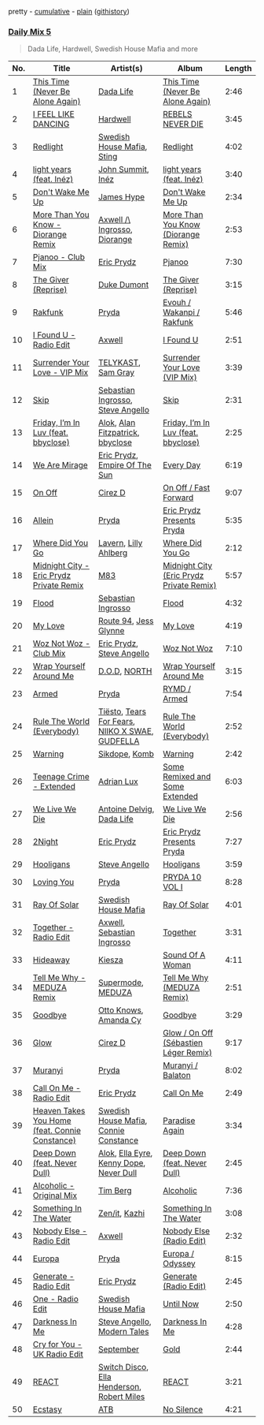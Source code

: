 pretty - [cumulative](/playlists/cumulative/Daily%20Mix%205.md) - [plain](/playlists/plain/37i9dQZF1E36TO0q54WsJv) ([githistory](https://github.githistory.xyz/vitokorn/spotify-playlist-archive/blob/master/playlists/plain/37i9dQZF1E36TO0q54WsJv))
### [Daily Mix 5](https://open.spotify.com/playlist/37i9dQZF1E36TO0q54WsJv)

> Dada Life, Hardwell, Swedish House Mafia and more

| No. | Title | Artist(s) | Album | Length |
|---|---|---|---|---|
| 1 | [This Time (Never Be Alone Again)](https://open.spotify.com/track/4NfNmtFPQwR7IYoKeBErOp) | [Dada Life](https://open.spotify.com/artist/00sAT5YX8W3xNd1EuqyHw9) | [This Time (Never Be Alone Again)](https://open.spotify.com/album/0ytdECFIEtdImFLONcZA8N) | 2:46 |
| 2 | [I FEEL LIKE DANCING](https://open.spotify.com/track/7Kp5MeZp43S7G66KnrXVX1) | [Hardwell](https://open.spotify.com/artist/6BrvowZBreEkXzJQMpL174) | [REBELS NEVER DIE](https://open.spotify.com/album/5OU4esREA0HLwNekPigYeZ) | 3:45 |
| 3 | [Redlight](https://open.spotify.com/track/08Ecw0ItPxGeHS9Mexr8cs) | [Swedish House Mafia](https://open.spotify.com/artist/1h6Cn3P4NGzXbaXidqURXs), [Sting](https://open.spotify.com/artist/0Ty63ceoRnnJKVEYP0VQpk) | [Redlight](https://open.spotify.com/album/79YZVPlv0WgFrhi0jxAjd0) | 4:02 |
| 4 | [light years (feat. Inéz)](https://open.spotify.com/track/2wRKES8HKm4EutRHz7JD1x) | [John Summit](https://open.spotify.com/artist/7kNqXtgeIwFtelmRjWv205), [Inéz](https://open.spotify.com/artist/6zBax4hSAI1BJYgwF61EP5) | [light years (feat. Inéz)](https://open.spotify.com/album/3Ze2F3oYCJnaotDZBVWMkI) | 3:40 |
| 5 | [Don't Wake Me Up](https://open.spotify.com/track/3sU1L9okYWbN61oHZNQTfh) | [James Hype](https://open.spotify.com/artist/43BxCL6t4c73BQnIJtry5v) | [Don't Wake Me Up](https://open.spotify.com/album/3j5uOXYCe6ebHU86UcAMAg) | 2:34 |
| 6 | [More Than You Know - Diorange Remix](https://open.spotify.com/track/41GNxUO5Ud4SJJRfKSHTFf) | [Axwell /\ Ingrosso](https://open.spotify.com/artist/2XnBwblw31dfGnspMIwgWz), [Diorange](https://open.spotify.com/artist/1BKMGwVQOhbkZ1xEiPH2k3) | [More Than You Know (Diorange Remix)](https://open.spotify.com/album/12wSfSndnput2c59GD9yCb) | 2:53 |
| 7 | [Pjanoo - Club Mix](https://open.spotify.com/track/6zCMkHbB2kmPu6IyMTBSkG) | [Eric Prydz](https://open.spotify.com/artist/5sm0jQ1mq0dusiLtDJ2b4R) | [Pjanoo](https://open.spotify.com/album/7dSBEEBLcZOx66JVx47Fv6) | 7:30 |
| 8 | [The Giver (Reprise)](https://open.spotify.com/track/0ccSl4LZ7dksMNmJgkN7NO) | [Duke Dumont](https://open.spotify.com/artist/61lyPtntblHJvA7FMMhi7E) | [The Giver (Reprise)](https://open.spotify.com/album/4SQqe6ACemVTNNOcq7Ql4A) | 3:15 |
| 9 | [Rakfunk](https://open.spotify.com/track/61wRpg6BRYtTGxWSkWtpUd) | [Pryda](https://open.spotify.com/artist/37U9sPqTZMd7AKJCWgcvkt) | [Evouh / Wakanpi / Rakfunk](https://open.spotify.com/album/2zalc1a1ZiKZF2Wp77mtlM) | 5:46 |
| 10 | [I Found U - Radio Edit](https://open.spotify.com/track/1zzae0EZDDYYzoAplr5ldV) | [Axwell](https://open.spotify.com/artist/1xNmvlEiICkRlRGqlNFZ43) | [I Found U](https://open.spotify.com/album/4wP9UvfCSFH8Z95rCt1UjB) | 2:51 |
| 11 | [Surrender Your Love - VIP Mix](https://open.spotify.com/track/5PK9pXgqIwtk077o69LUBW) | [TELYKAST](https://open.spotify.com/artist/7vWC03wqXwUqjPON8hc1tz), [Sam Gray](https://open.spotify.com/artist/4sW5R5XKTge9Vwv44p9p18) | [Surrender Your Love (VIP Mix)](https://open.spotify.com/album/7BjvgI79hEQmJdWGpHGJMS) | 3:39 |
| 12 | [Skip](https://open.spotify.com/track/0OHyE7d3EfGT6jIDVRN4Qn) | [Sebastian Ingrosso](https://open.spotify.com/artist/6hyMWrxGBsOx6sWcVj1DqP), [Steve Angello](https://open.spotify.com/artist/4FqPRilb0Ja0TKG3RS3y4s) | [Skip](https://open.spotify.com/album/6FGPOgL60G0VhYki83WFCE) | 2:31 |
| 13 | [Friday, I’m In Luv (feat. bbyclose)](https://open.spotify.com/track/28x5HxlPwaVrZZH5kgqvtV) | [Alok](https://open.spotify.com/artist/0NGAZxHanS9e0iNHpR8f2W), [Alan Fitzpatrick](https://open.spotify.com/artist/40JyDxGqtYSowWYT2jaive), [bbyclose](https://open.spotify.com/artist/2UNjfzEkfsdWVDwnuD6vdH) | [Friday, I’m In Luv (feat. bbyclose)](https://open.spotify.com/album/7nbeiiC2yrhywoh1IdYsae) | 2:25 |
| 14 | [We Are Mirage](https://open.spotify.com/track/4tBYxCOPJXS2HefP749FWK) | [Eric Prydz](https://open.spotify.com/artist/5sm0jQ1mq0dusiLtDJ2b4R), [Empire Of The Sun](https://open.spotify.com/artist/67hb7towEyKvt5Z8Bx306c) | [Every Day](https://open.spotify.com/album/4q6PrPSf4Zqee24m8ZEe5O) | 6:19 |
| 15 | [On Off](https://open.spotify.com/track/4scUsV40AYlpiXCb4s7UnN) | [Cirez D](https://open.spotify.com/artist/31f4Ougr0lpsDrxigwV3TB) | [On Off / Fast Forward](https://open.spotify.com/album/4FfB3ih0ergiHNHpSxzJR9) | 9:07 |
| 16 | [Allein](https://open.spotify.com/track/15PdA8p8usmrc4lWbZmm7H) | [Pryda](https://open.spotify.com/artist/37U9sPqTZMd7AKJCWgcvkt) | [Eric Prydz Presents Pryda](https://open.spotify.com/album/4NNdLCqeVIW05mdQiG2zua) | 5:35 |
| 17 | [Where Did You Go](https://open.spotify.com/track/2uSzybi2WiQq53sV4YP0L5) | [Lavern](https://open.spotify.com/artist/03y4yOxhLk6MDJ1bV424uO), [Lilly Ahlberg](https://open.spotify.com/artist/2s8bgT1CE6KOA0a2omeCDk) | [Where Did You Go](https://open.spotify.com/album/22SUak4hVnLacCQKUHjMi0) | 2:12 |
| 18 | [Midnight City - Eric Prydz Private Remix](https://open.spotify.com/track/53YYzXe4shE5FF13XBrhGz) | [M83](https://open.spotify.com/artist/63MQldklfxkjYDoUE4Tppz) | [Midnight City (Eric Prydz Private Remix)](https://open.spotify.com/album/5oOaP8n5kFkbxQkzp86tlU) | 5:57 |
| 19 | [Flood](https://open.spotify.com/track/0Q9er9GdnwbKqOR94aLRPH) | [Sebastian Ingrosso](https://open.spotify.com/artist/6hyMWrxGBsOx6sWcVj1DqP) | [Flood](https://open.spotify.com/album/70RHpvA9I8bijHS46uJcj6) | 4:32 |
| 20 | [My Love](https://open.spotify.com/track/4N1MFKjziFHH4IS3RYYUrU) | [Route 94](https://open.spotify.com/artist/1dgdvbogmctybPrGEcnYf6), [Jess Glynne](https://open.spotify.com/artist/4ScCswdRlyA23odg9thgIO) | [My Love](https://open.spotify.com/album/4ZD1KnBqghtSAEyqrZAkU4) | 4:19 |
| 21 | [Woz Not Woz - Club Mix](https://open.spotify.com/track/4xxCeBazEKiT4CDpnnTJk4) | [Eric Prydz](https://open.spotify.com/artist/5sm0jQ1mq0dusiLtDJ2b4R), [Steve Angello](https://open.spotify.com/artist/4FqPRilb0Ja0TKG3RS3y4s) | [Woz Not Woz](https://open.spotify.com/album/7fdVMbNViBRBpB7hmu2cPb) | 7:10 |
| 22 | [Wrap Yourself Around Me](https://open.spotify.com/track/2a864kcI07gkk2sNMpW4tD) | [D.O.D](https://open.spotify.com/artist/0Cs47vvRsPgEfliBU9KDiB), [NORTH](https://open.spotify.com/artist/5VgqZF1Hh98txNLr04HUVc) | [Wrap Yourself Around Me](https://open.spotify.com/album/3tVEnCdypxOfjpyv7G6Fo4) | 3:15 |
| 23 | [Armed](https://open.spotify.com/track/2VWuNvlLjV0Qgm2aIrJidi) | [Pryda](https://open.spotify.com/artist/37U9sPqTZMd7AKJCWgcvkt) | [RYMD / Armed](https://open.spotify.com/album/04Dbzyjjk7XBEEeJajTQ3X) | 7:54 |
| 24 | [Rule The World (Everybody)](https://open.spotify.com/track/2f2dRxjiUOoV5qhZFbnVO6) | [Tiësto](https://open.spotify.com/artist/2o5jDhtHVPhrJdv3cEQ99Z), [Tears For Fears](https://open.spotify.com/artist/4bthk9UfsYUYdcFyqxmSUU), [NIIKO X SWAE](https://open.spotify.com/artist/7ui1kBUIbujvJnIXxDjoWz), [GUDFELLA](https://open.spotify.com/artist/3KjZMSSy0BaCVdvL0VABRO) | [Rule The World (Everybody)](https://open.spotify.com/album/6Br9xGHQxq9VrTjsiYJ7NJ) | 2:52 |
| 25 | [Warning](https://open.spotify.com/track/1Zcgrk1KIo3fcC1ceyOWfl) | [Sikdope](https://open.spotify.com/artist/3EXfNuPuR3OFEdlyoSutcG), [Komb](https://open.spotify.com/artist/3O5f9vEgwXavGPnB0dQUQc) | [Warning](https://open.spotify.com/album/7qIQadnPABUBp9p0zwW4vX) | 2:42 |
| 26 | [Teenage Crime - Extended](https://open.spotify.com/track/2ZVCAN4qv2KhyddG0jEDhq) | [Adrian Lux](https://open.spotify.com/artist/5kp9Qhzri9LrDkzrtjt5Sh) | [Some Remixed and Some Extended](https://open.spotify.com/album/5DpTR30pKHH0E1nyTSdY2U) | 6:03 |
| 27 | [We Live We Die](https://open.spotify.com/track/7xginXAVYeJF1MrQym9JXv) | [Antoine Delvig](https://open.spotify.com/artist/5akjwT4cQGhi5DLknDb0Wl), [Dada Life](https://open.spotify.com/artist/00sAT5YX8W3xNd1EuqyHw9) | [We Live We Die](https://open.spotify.com/album/7GArWBjK4zW1C0FiPJvlaP) | 2:56 |
| 28 | [2Night](https://open.spotify.com/track/4hKRWI01Dr2ozgBwfYkuo1) | [Eric Prydz](https://open.spotify.com/artist/5sm0jQ1mq0dusiLtDJ2b4R) | [Eric Prydz Presents Pryda](https://open.spotify.com/album/4NNdLCqeVIW05mdQiG2zua) | 7:27 |
| 29 | [Hooligans](https://open.spotify.com/track/0btXZOm53lLGf4hV6piDpg) | [Steve Angello](https://open.spotify.com/artist/4FqPRilb0Ja0TKG3RS3y4s) | [Hooligans](https://open.spotify.com/album/0mKxle4sYleR78Rwj48rlE) | 3:59 |
| 30 | [Loving You](https://open.spotify.com/track/3ivn6JLGUbrFbhETQ4oikh) | [Pryda](https://open.spotify.com/artist/37U9sPqTZMd7AKJCWgcvkt) | [PRYDA 10 VOL I](https://open.spotify.com/album/4sObRME4gqNGEuLdfp8o8b) | 8:28 |
| 31 | [Ray Of Solar](https://open.spotify.com/track/5Y2n6pW4Vqr4Mzkd9V4Uk8) | [Swedish House Mafia](https://open.spotify.com/artist/1h6Cn3P4NGzXbaXidqURXs) | [Ray Of Solar](https://open.spotify.com/album/3qoGM4yHcw91XeCA6bC7Pb) | 4:01 |
| 32 | [Together - Radio Edit](https://open.spotify.com/track/4PQCrz4sk00dIEmkwmmJCr) | [Axwell](https://open.spotify.com/artist/1xNmvlEiICkRlRGqlNFZ43), [Sebastian Ingrosso](https://open.spotify.com/artist/6hyMWrxGBsOx6sWcVj1DqP) | [Together](https://open.spotify.com/album/5djOwKQnkgTv6eUgCtdFAz) | 3:31 |
| 33 | [Hideaway](https://open.spotify.com/track/51tUT1gHE30GQPhn1agudM) | [Kiesza](https://open.spotify.com/artist/4zxvC7CRGvggq9EWXOpwAo) | [Sound Of A Woman](https://open.spotify.com/album/2esSZWmdzMPyQsszbsX0rr) | 4:11 |
| 34 | [Tell Me Why - MEDUZA Remix](https://open.spotify.com/track/7jrMFjEq0t09f7m3HnnWXl) | [Supermode](https://open.spotify.com/artist/7urnl0uH1w3NCoErxw7AUK), [MEDUZA](https://open.spotify.com/artist/0xRXCcSX89eobfrshSVdyu) | [Tell Me Why (MEDUZA Remix)](https://open.spotify.com/album/6CTjQWx50yUs4wNu95cnlM) | 2:51 |
| 35 | [Goodbye](https://open.spotify.com/track/3AMD3YBrlPw3NxZqNULK4H) | [Otto Knows](https://open.spotify.com/artist/5fahUm8t5c0GIdeTq0ZaG8), [Amanda Cy](https://open.spotify.com/artist/7ocbmQfDODtTh1CFeK66wW) | [Goodbye](https://open.spotify.com/album/4wJJ91qvsRkV91wRjnCbJX) | 3:29 |
| 36 | [Glow](https://open.spotify.com/track/5LUQvjQlixLWlBSZHSVLkk) | [Cirez D](https://open.spotify.com/artist/31f4Ougr0lpsDrxigwV3TB) | [Glow / On Off (Sébastien Léger Remix)](https://open.spotify.com/album/5kQstwv94duF0RzApU2pQ5) | 9:17 |
| 37 | [Muranyi](https://open.spotify.com/track/2w83wSdCnLcp5p1L7MG355) | [Pryda](https://open.spotify.com/artist/37U9sPqTZMd7AKJCWgcvkt) | [Muranyi / Balaton](https://open.spotify.com/album/1mG4KWBGuim2FYm0bwlcqP) | 8:02 |
| 38 | [Call On Me - Radio Edit](https://open.spotify.com/track/6E0dc82Da4W5QWXR8ktoGT) | [Eric Prydz](https://open.spotify.com/artist/5sm0jQ1mq0dusiLtDJ2b4R) | [Call On Me](https://open.spotify.com/album/5mqwlg4T5XrpKj77J6g587) | 2:49 |
| 39 | [Heaven Takes You Home (feat. Connie Constance)](https://open.spotify.com/track/3nEHrvNNtgLv9rneTAYVr4) | [Swedish House Mafia](https://open.spotify.com/artist/1h6Cn3P4NGzXbaXidqURXs), [Connie Constance](https://open.spotify.com/artist/4RB2kk5dmocmMiHFBlmOEt) | [Paradise Again](https://open.spotify.com/album/2Dbe9L757CSQbhnbW5PVSH) | 3:34 |
| 40 | [Deep Down (feat. Never Dull)](https://open.spotify.com/track/7MIhUdNJtaOnDmC5nBC1fb) | [Alok](https://open.spotify.com/artist/0NGAZxHanS9e0iNHpR8f2W), [Ella Eyre](https://open.spotify.com/artist/66TrUkUZ3RM29dqeDQRgyA), [Kenny Dope](https://open.spotify.com/artist/1TrfxjXu8quyDw05p2bacX), [Never Dull](https://open.spotify.com/artist/2u3rmzZC0psTER2sDfUebm) | [Deep Down (feat. Never Dull)](https://open.spotify.com/album/3KpxpdySrMR2S7noneu1bI) | 2:45 |
| 41 | [Alcoholic - Original Mix](https://open.spotify.com/track/6HxLaTKAs2cEL48Jp4QFfS) | [Tim Berg](https://open.spotify.com/artist/7iLc4hrjOjQPfg1E3cCHg1) | [Alcoholic](https://open.spotify.com/album/1RW39KfF0pSzn4irelReTN) | 7:36 |
| 42 | [Something In The Water](https://open.spotify.com/track/00bzG9fwS0BxxZatnWuKEE) | [Zen/it](https://open.spotify.com/artist/5HirplYzqe2d6nvqIskR82), [Kazhi](https://open.spotify.com/artist/5GTYEYJqmYH3VlaRRnkaWj) | [Something In The Water](https://open.spotify.com/album/0FYJLlxza7cff7PuGcEZmC) | 3:08 |
| 43 | [Nobody Else - Radio Edit](https://open.spotify.com/track/2ifYcvABlad8IiLDJIwfZo) | [Axwell](https://open.spotify.com/artist/1xNmvlEiICkRlRGqlNFZ43) | [Nobody Else (Radio Edit)](https://open.spotify.com/album/2cn3AAzONouD8iQvGmCmk0) | 2:32 |
| 44 | [Europa](https://open.spotify.com/track/5cMbJ7loISXBOqFJ70vAcZ) | [Pryda](https://open.spotify.com/artist/37U9sPqTZMd7AKJCWgcvkt) | [Europa / Odyssey](https://open.spotify.com/album/1dkckVvYepsyddKfp6pac5) | 8:15 |
| 45 | [Generate - Radio Edit](https://open.spotify.com/track/5LT8hO0Z9Y1nlCJ7nfuSJi) | [Eric Prydz](https://open.spotify.com/artist/5sm0jQ1mq0dusiLtDJ2b4R) | [Generate (Radio Edit)](https://open.spotify.com/album/5vXFBNZudqd99Lhu9Qqyql) | 2:45 |
| 46 | [One - Radio Edit](https://open.spotify.com/track/1AQxJtGlb8bqi1vNHL9CRR) | [Swedish House Mafia](https://open.spotify.com/artist/1h6Cn3P4NGzXbaXidqURXs) | [Until Now](https://open.spotify.com/album/2OW1FFaG8vgbRl0WilKz1B) | 2:50 |
| 47 | [Darkness In Me](https://open.spotify.com/track/1YLMr6JAwM1HhKJdSnvNjX) | [Steve Angello](https://open.spotify.com/artist/4FqPRilb0Ja0TKG3RS3y4s), [Modern Tales](https://open.spotify.com/artist/5j34pD51tkc8KtqqYiBe8k) | [Darkness In Me](https://open.spotify.com/album/6CnT7uYn3gnhz83AaC9Gx9) | 4:28 |
| 48 | [Cry for You - UK Radio Edit](https://open.spotify.com/track/2FuJvdLfBf8eUmgtlz3Rb3) | [September](https://open.spotify.com/artist/6VX2R9L0O0d6qPvqGuIH7b) | [Gold](https://open.spotify.com/album/4d03zDt0sm9pK0h2NWfl75) | 2:44 |
| 49 | [REACT](https://open.spotify.com/track/1UPHCP5YeVfele4DMbdGyi) | [Switch Disco](https://open.spotify.com/artist/4dEayBlrVBjaQOktGkmWki), [Ella Henderson](https://open.spotify.com/artist/7nDsS0l5ZAzMedVRKPP8F1), [Robert Miles](https://open.spotify.com/artist/2YVF0Ou5zIc4mpgtLIlGN0) | [REACT](https://open.spotify.com/album/3opvHAj80TIQMZAg9a2FNv) | 3:21 |
| 50 | [Ecstasy](https://open.spotify.com/track/5RXPIBCWTTX6an104qn0B4) | [ATB](https://open.spotify.com/artist/7jZM5w05mGhw6wTB1okhD9) | [No Silence](https://open.spotify.com/album/23Nh8VJoM4KVSEdhsVED8f) | 4:21 |